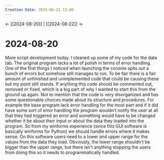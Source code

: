 ```yaml
---
Creation Date: 2024-08-21 13:48
---
```


<- [[2024-08-20]] | [[2024-08-22]]  ->

# 2024-08-20
More script development today. I cleaned up some of my code for the data tab. The original program lacks a lot of polish in terms of error handling. One of the first things I noticed when launching the console spits out a bunch of errors but somehow still manages to run. To be fair there is a fair amount of unfinished and unimplemented code that could be causing these but my point still stands. If anything this code should be commented out, removed or fixed, which is a big part of why I wanted to start this from the ground up again. Not to mention that the code is very disorganized and has some questionable choices made about its structure and procedures. For example the base program lack error handling for the most part and if it did have some sort of error handling the program wouldn't notify the user at all that they had triggered an error and something would have to be changed whether it be about their input or about the data they loaded into the program. So from my winforms experience (since this GUI software is basically winforms for Python) we should handle errors where it makes sense. On this software users need to a lower and upper range for the values from the data they load. Obviously, the lower range shouldn't be bigger than the upper range, but there isn't anything stopping the users from doing this so it needs to programmatically handled. 